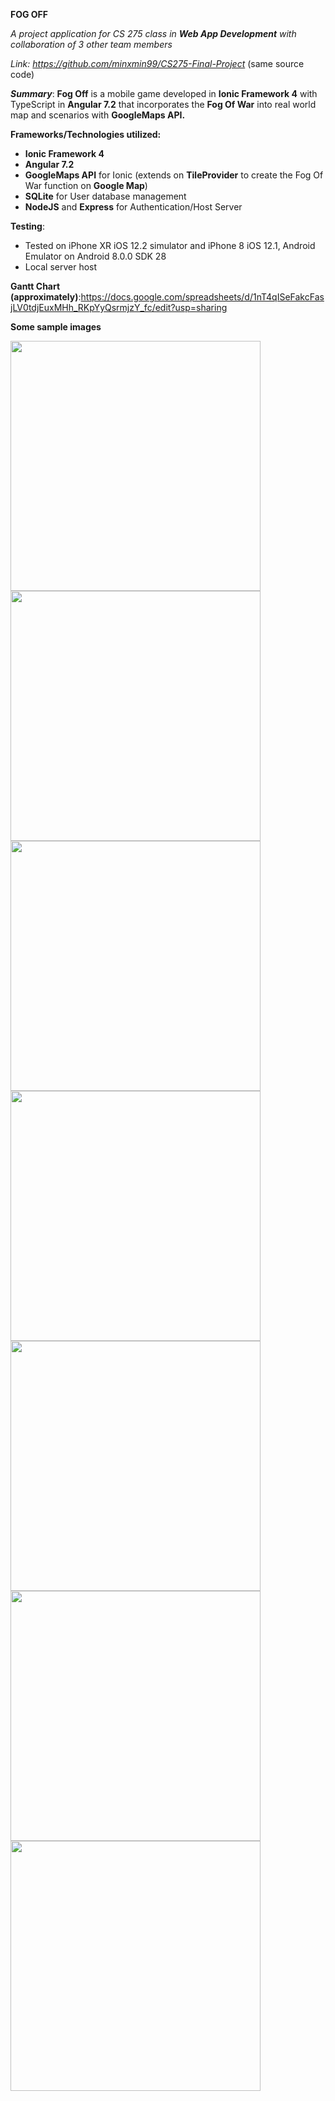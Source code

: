 **FOG OFF**

*A project application for CS 275 class in **Web App Development** with collaboration of 3 other team members*

*Link: https://github.com/minxmin99/CS275-Final-Project* (same source code)

***Summary***: **Fog Off** is a mobile game developed in **Ionic Framework 4** with TypeScript in **Angular 7.2** that incorporates the **Fog Of War** into real world map and scenarios with **GoogleMaps API.**

**Frameworks/Technologies utilized:**
- **Ionic Framework 4**
- **Angular 7.2**
- **GoogleMaps API** for Ionic (extends on **TileProvider** to create the Fog Of War function on **Google Map**)
- **SQLite** for User database management
- **NodeJS** and **Express** for Authentication/Host Server


**Testing**: 
- Tested on iPhone XR iOS 12.2 simulator and iPhone 8 iOS 12.1, Android Emulator on Android 8.0.0 SDK 28 
- Local server host

**Gantt Chart (approximately)**:https://docs.google.com/spreadsheets/d/1nT4qISeFakcFasjLV0tdjEuxMHh_RKpYyQsrmjzY_fc/edit?usp=sharing

**Some sample images**

<img width="400" src="./sample/1.png">
<img width="400" src="./sample/2.png">
<img width="400" src="./sample/3.png">
<img width="400" src="./sample/4.png">
<img width="400" src="./sample/5.png">
<img width="400" src="./sample/6.png">
<img width="400" src="./sample/7.png">
